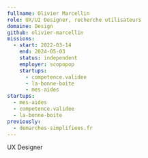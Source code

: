 ```yaml
---
fullname: Olivier Marcellin
role: UX/UI Designer, recherche utilisateurs
domaine: Design
github: olivier-marcellin
missions:
  - start: 2022-03-14
    end: 2024-05-03
    status: independent
    employer: scopopop
    startups:
      - competence.validee
      - la-bonne-boite
      - mes-aides
startups:
  - mes-aides
  - competence.validee
  - la-bonne-boite
previously:
  - demarches-simplifiees.fr
---
```

UX Designer
